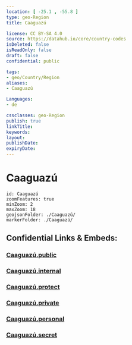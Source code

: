 ```yaml
---
location: [ -25.1 , -55.8 ] 
type: geo-Region
title: Caaguazú

license: CC BY-SA 4.0
source: https://datahub.io/core/country-codes
isDeleted: false
isReadOnly: false
draft: false
confidential: public

tags:
- geo/Country/Region
aliases:
- Caaguazú

Languages:
- de

cssclasses: geo-Region
publish: true
linkTitle: 
keywords: 
layout: 
publishDate: 
expiryDate: 
---
```


# Caaguazú

```leaflet
id: Caaguazú
zoomFeatures: true 
minZoom: 2 
maxZoom: 18
geojsonFolder: ./Caaguazú/
markerFolder: ./Caaguazú/
```


## Confidential Links & Embeds: 

### [Caaguazú.public](/_public/\Earth\Continent\America~South\Paraguay\departments~ParaguayCaaguazú.public.md) 

### [Caaguazú.internal](/_internal/\Earth\Continent\America~South\Paraguay\departments~ParaguayCaaguazú.internal.md) 

### [Caaguazú.protect](/_protect/\Earth\Continent\America~South\Paraguay\departments~ParaguayCaaguazú.protect.md) 

### [Caaguazú.private](/_private/\Earth\Continent\America~South\Paraguay\departments~ParaguayCaaguazú.private.md) 

### [Caaguazú.personal](/_personal/\Earth\Continent\America~South\Paraguay\departments~ParaguayCaaguazú.personal.md) 

### [Caaguazú.secret](/_secret/\Earth\Continent\America~South\Paraguay\departments~ParaguayCaaguazú.secret.md)

